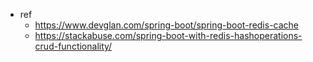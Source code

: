 - ref
  - https://www.devglan.com/spring-boot/spring-boot-redis-cache
  - https://stackabuse.com/spring-boot-with-redis-hashoperations-crud-functionality/
